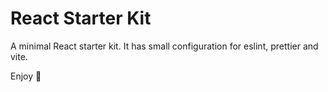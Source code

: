 # React Starter Kit

A minimal React starter kit.
It has small configuration for eslint, prettier and vite.

Enjoy 🌈
